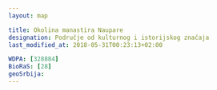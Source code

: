 ```yaml
---
layout: map

title: Okolina manastira Naupare
designation: Područje od kulturnog i istorijskog značaja
last_modified_at: 2018-05-31T00:23:13+02:00

WDPA: [328884]
BioRaS: [28]
geoSrbija:
---
```

